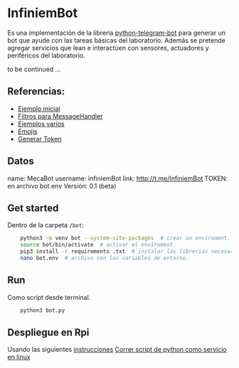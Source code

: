 # InfiniemBot

Es una implementación de la libreria [python-telegram-bot](https://python-telegram-bot.org/) para generar un bot que ayude con las tareas básicas del laboratorio. Además se pretende agregar servicios que lean e interactúen con sensores, actuadores y periféricos del laboratorio.

to be continued ...

## Referencias:
* [Ejemplo inicial](https://github.com/python-telegram-bot/python-telegram-bot/wiki/Extensions-%E2%80%93-Your-first-Bot)
* [Filtros para MessageHandler](https://github.com/python-telegram-bot/python-telegram-bot/wiki/Extensions-%E2%80%93-Advanced-Filters)
* [Ejemplos varios](https://github.com/python-telegram-bot/python-telegram-bot/tree/master/examples)
* [Emojis](https://www.iemoji.com/)
* [Generar Token](https://core.telegram.org/bots#6-botfather)


## Datos

name: MecaBot
username: infiniemBot
link: http://t.me/InfiniemBot
TOKEN: en archivo bot.env
Versión: 0.1 (beta)


## Get started

Dentro de la carpeta `/bot`:

``` bash
    python3 -m venv bot --system-site-packages  # crear un enviroment.
    source bot/bin/activate  # activar el enviroment.
    pip3 install -r requirements .txt  # instalar las librerias necesarias.
    nano bot.env  # archivo con las variables de entorno.
```

## Run

Como script desde terminal.
``` bash
    python3 bot.py
```

## Despliegue en Rpi

Usando las siguientes [instrucciones](https://gist.github.com/maxiyommi/6c3635f076cbeba8c563c4aa3e08589a)
[Correr script de python como servicio en linux](http://chips.mecatronium.com/tutorial-como-correr-un-script-de-python-al-iniciar-el-raspberry-pi/)
